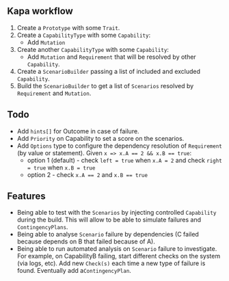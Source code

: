 ## Kapa workflow
1. Create a `Prototype` with some `Trait`.
1. Create a `CapabilityType` with some `Capability`:
    - Add `Mutation`
1. Create another `CapabilityType` with some `Capability`:
    - Add `Mutation` and `Requirement` that will be resolved by other `Capability`.
1. Create a `ScenarioBuilder` passing a list of included and excluded `Capability`.
1. Build the `ScenarioBuilder` to get a list of `Scenarios` 
   resolved by `Requirement` and `Mutation`.


## Todo

- Add `hints[]` for Outcome in case of failure.
- Add `Priority` on Capability to set a score on the scenarios.
- Add `Options` type to configure the dependency resolution of `Requirement` (by value or statement).
  Given `x => x.A == 2 && x.B == true`:
  * option 1 (default) - check `left = true` when `x.A = 2` and check `right = true` when `x.B = true`
  * option 2 - check `x.A == 2` and `x.B == true`


## Features

- Being able to test with the `Scenarios` by injecting controlled `Capability` during the build.
  This will allow to be able to simulate failures and `ContingencyPlans`.
- Being able to analyse `Scenario` failure by dependencies 
  (C failed because depends on B that failed because of A).
- Being able to run automated analysis on `Scenario` failure to investigate.
  For example, on CapabilityB failing, start different checks on the system (via logs, etc).
  Add new `Check(s)` each time a new type of failure is found. Eventually add a`ContingencyPlan`.